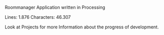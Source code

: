 Roommanager Application written in Processing 

Lines:      1.876
Characters: 46.307

Look at Projects for more Information about the progress of development.
